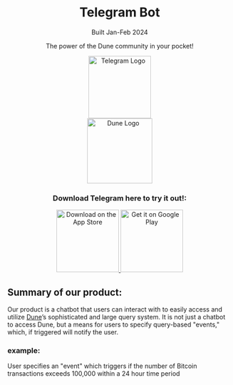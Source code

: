 <h1 align="center">Telegram Bot</h1> 
<div align="center">
  <p>Built Jan-Feb 2024</p>
  <p>The power of the Dune community in your pocket!</p>
  <div style="display: flex; align-items: center; justify-content: center; flex-direction: column;">
    <picture>
      <source srcset="https://upload.wikimedia.org/wikipedia/commons/thumb/8/82/Telegram_logo.svg/2048px-Telegram_logo.svg.png" media="(prefers-color-scheme: dark)">
      <source srcset="https://upload.wikimedia.org/wikipedia/commons/thumb/8/82/Telegram_logo.svg/2048px-Telegram_logo.svg.png" media="(prefers-color-scheme: light)">
      <img alt="Telegram Logo" src="https://upload.wikimedia.org/wikipedia/commons/thumb/8/82/Telegram_logo.svg/2048px-Telegram_logo.svg.png" width="140">
    </picture>
    <picture>
      <source srcset="https://github.com/adam-gill/tg_trading_bot/assets/81604772/1a2f2ecf-1758-414f-99e5-36c90c10ddff" media="(prefers-color-scheme: dark)">
      <source srcset="https://github.com/adam-gill/tg_trading_bot/assets/81604772/1a2f2ecf-1758-414f-99e5-36c90c10ddff" media="(prefers-color-scheme: light)">
      <img alt="Dune Logo" src="https://github.com/adam-gill/tg_trading_bot/assets/81604772/1a2f2ecf-1758-414f-99e5-36c90c10ddff" width="146">
    </picture>
  </div>
  <h3>Download Telegram here to try it out!:</h3>
</div>

<p align="center">
  <a href="https://apps.apple.com/us/app/telegram-messenger/id686449807">
    <img alt="Download on the App Store" title="App Store" src="http://i.imgur.com/0n2zqHD.png" width="140">
  </a>

  <a href="https://play.google.com/store/apps/details?id=org.telegram.messenger&hl=en_US&gl=US&pli=1">
    <img alt="Get it on Google Play" title="Google Play" src="http://i.imgur.com/mtGRPuM.png" width="140">
  </a>
</p>

## Summary of our product:
Our product is a chatbot that users can interact with to easily access and utilize [Dune](https://dune.com/)’s sophisticated and large query system. It is not just a chatbot to access Dune, but a means for users to specify query-based "events," which, if triggered will notify the user.
### example:
User specifies an "event" which triggers if the number of Bitcoin transactions exceeds 100,000 within a 24 hour time period
